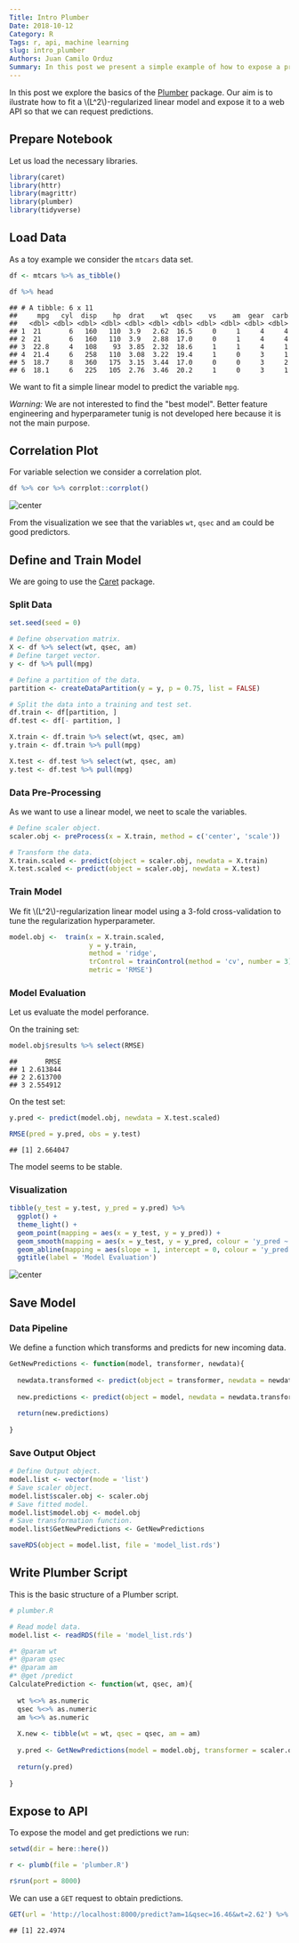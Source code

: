 ```yaml
---
Title: Intro Plumber
Date: 2018-10-12
Category: R
Tags: r, api, machine learning
slug: intro_plumber
Authors: Juan Camilo Orduz
Summary: In this post we present a simple example of how to expose a prediction model to a web API using the Plumber package. 
---
```


In this post we explore the basics of the [Plumber](https://www.rplumber.io) package. Our aim is to ilustrate how to fit a \\(L^2\\)-regularized linear model and expose it to a web API so that we can request predictions. 

## Prepare Notebook

Let us load the necessary libraries. 


```r
library(caret)
library(httr)
library(magrittr)
library(plumber)
library(tidyverse)
```

## Load Data

As a toy example we consider the `mtcars` data set. 


```r
df <- mtcars %>% as_tibble()

df %>% head
```

```
## # A tibble: 6 x 11
##     mpg   cyl  disp    hp  drat    wt  qsec    vs    am  gear  carb
##   <dbl> <dbl> <dbl> <dbl> <dbl> <dbl> <dbl> <dbl> <dbl> <dbl> <dbl>
## 1  21       6   160   110  3.9   2.62  16.5     0     1     4     4
## 2  21       6   160   110  3.9   2.88  17.0     0     1     4     4
## 3  22.8     4   108    93  3.85  2.32  18.6     1     1     4     1
## 4  21.4     6   258   110  3.08  3.22  19.4     1     0     3     1
## 5  18.7     8   360   175  3.15  3.44  17.0     0     0     3     2
## 6  18.1     6   225   105  2.76  3.46  20.2     1     0     3     1
```

We want to fit a simple linear model to predict the variable `mpg`. 

*Warning:* We are not interested to find the "best model". Better feature engineering and hyperparameter tunig is not developed here because it is not the main purpose. 

## Correlation Plot 

For variable selection we consider a correlation plot. 


```r
df %>% cor %>% corrplot::corrplot()
```

![center](/content/images/intro_plumber_nb/unnamed-chunk-3-1.png)

From the visualization we see that the variables `wt`, `qsec` and `am` could be good predictors.

## Define and Train Model

We are going to use the [Caret](https://topepo.github.io/caret/index.html) package.

### Split Data 


```r
set.seed(seed = 0)

# Define observation matrix. 
X <- df %>% select(wt, qsec, am)
# Define target vector.
y <- df %>% pull(mpg)

# Define a partition of the data. 
partition <- createDataPartition(y = y, p = 0.75, list = FALSE) 

# Split the data into a training and test set. 
df.train <- df[partition, ]
df.test <- df[- partition, ]

X.train <- df.train %>% select(wt, qsec, am)
y.train <- df.train %>% pull(mpg)

X.test <- df.test %>% select(wt, qsec, am)
y.test <- df.test %>% pull(mpg)
```

### Data Pre-Processing

As we want to use a linear model, we neet to scale the variables. 


```r
# Define scaler object. 
scaler.obj <- preProcess(x = X.train, method = c('center', 'scale'))

# Transform the data. 
X.train.scaled <- predict(object = scaler.obj, newdata = X.train)
X.test.scaled <- predict(object = scaler.obj, newdata = X.test)
```

### Train Model

We fit \\(L^2\\)-regularization linear model using a 3-fold cross-validation to tune the regularization hyperparameter. 


```r
model.obj <-  train(x = X.train.scaled,
                    y = y.train,
                    method = 'ridge',
                    trControl = trainControl(method = 'cv', number = 3), 
                    metric = 'RMSE')
```


### Model Evaluation

Let us evaluate the model perforance. 

On the training set:


```r
model.obj$results %>% select(RMSE)
```

```
##       RMSE
## 1 2.613844
## 2 2.613700
## 3 2.554912
```

On the test set:


```r
y.pred <- predict(model.obj, newdata = X.test.scaled)

RMSE(pred = y.pred, obs = y.test)
```

```
## [1] 2.664047
```

The model seems to be stable. 

### Visualization


```r
tibble(y_test = y.test, y_pred = y.pred) %>% 
  ggplot() + 
  theme_light() + 
  geom_point(mapping = aes(x = y_test, y = y_pred)) + 
  geom_smooth(mapping = aes(x = y_test, y = y_pred, colour = 'y_pred ~ y_test'), method = 'lm', formula = y ~ x) + 
  geom_abline(mapping = aes(slope = 1, intercept = 0, colour = 'y_pred = y_test'), show.legend = TRUE) +
  ggtitle(label = 'Model Evaluation')
```

![center](/content/images/intro_plumber_nb/unnamed-chunk-9-1.png)

## Save Model

### Data Pipeline

We define a function which transforms and predicts for new incoming data. 


```r
GetNewPredictions <- function(model, transformer, newdata){
  
  newdata.transformed <- predict(object = transformer, newdata = newdata)
  
  new.predictions <- predict(object = model, newdata = newdata.transformed)
  
  return(new.predictions)
  
}
```

### Save Output Object 


```r
# Define Output object.
model.list <- vector(mode = 'list')
# Save scaler object.
model.list$scaler.obj <- scaler.obj
# Save fitted model.
model.list$model.obj <- model.obj
# Save transformation function. 
model.list$GetNewPredictions <- GetNewPredictions

saveRDS(object = model.list, file = 'model_list.rds')
```

## Write Plumber Script

This is the basic structure of a Plumber script. 


```r
# plumber.R

# Read model data.
model.list <- readRDS(file = 'model_list.rds')

#* @param wt
#* @param qsec
#* @param am
#* @get /predict
CalculatePrediction <- function(wt, qsec, am){
  
  wt %<>% as.numeric
  qsec %<>% as.numeric
  am %<>% as.numeric
  
  X.new <- tibble(wt = wt, qsec = qsec, am = am)
  
  y.pred <- GetNewPredictions(model = model.obj, transformer = scaler.obj, newdata = X.new)
  
  return(y.pred)
  
}
```

## Expose to API

To expose the model and get predictions we run:


```r
setwd(dir = here::here())

r <- plumb(file = 'plumber.R')

r$run(port = 8000)
```

We can use a `GET` request to obtain predictions. 


```r
GET(url = 'http://localhost:8000/predict?am=1&qsec=16.46&wt=2.62') %>% content
```

```
## [1] 22.4974
```
